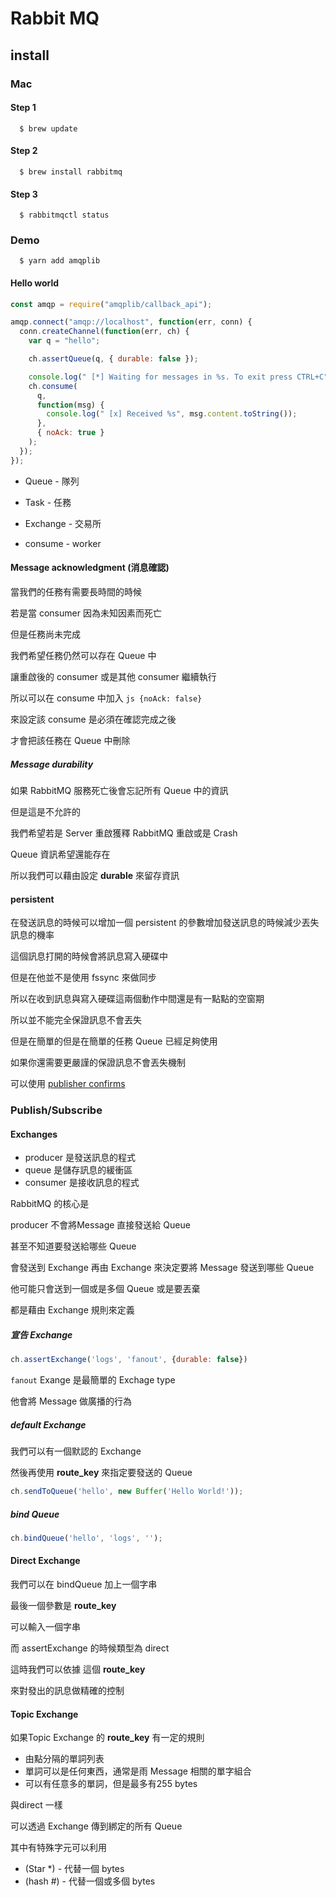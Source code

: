 # Rabbit MQ 

## install

### Mac

#### Step 1

```
  $ brew update
```

#### Step 2

```
  $ brew install rabbitmq
```

#### Step 3

```
  $ rabbitmqctl status
```

### Demo

```
  $ yarn add amqplib
```

#### Hello world

```js
const amqp = require("amqplib/callback_api");

amqp.connect("amqp://localhost", function(err, conn) {
  conn.createChannel(function(err, ch) {
    var q = "hello";

    ch.assertQueue(q, { durable: false });

    console.log(" [*] Waiting for messages in %s. To exit press CTRL+C", q);
    ch.consume(
      q,
      function(msg) {
        console.log(" [x] Received %s", msg.content.toString());
      },
      { noAck: true }
    );
  });
});
```

* Queue - 隊列

* Task - 任務

* Exchange - 交易所

* consume - worker

#### Message acknowledgment (消息確認)

當我們的任務有需要長時間的時候

若是當 consumer 因為未知因素而死亡

但是任務尚未完成

我們希望任務仍然可以存在 Queue 中

讓重啟後的 consumer 或是其他 consumer 繼續執行

所以可以在 consume 中加入 ```js {noAck: false}```

來設定該 consume 是必須在確認完成之後

才會把該任務在 Queue 中刪除

##### Message durability

如果 RabbitMQ 服務死亡後會忘記所有 Queue 中的資訊

但是這是不允許的

我們希望若是 Server 重啟獲釋 RabbitMQ 重啟或是 Crash

Queue 資訊希望還能存在

所以我們可以藉由設定 **durable** 來留存資訊

#### persistent

在發送訊息的時候可以增加一個 persistent 的參數增加發送訊息的時候減少丟失訊息的機率

這個訊息打開的時候會將訊息寫入硬碟中

但是在他並不是使用 fssync 來做同步

所以在收到訊息與寫入硬碟這兩個動作中間還是有一點點的空窗期

所以並不能完全保證訊息不會丟失

但是在簡單的但是在簡單的任務 Queue 已經足夠使用

如果你還需要更嚴謹的保證訊息不會丟失機制

可以使用 [publisher confirms](https://www.rabbitmq.com/confirms.html)

### Publish/Subscribe

#### Exchanges

* producer 是發送訊息的程式
* queue 是儲存訊息的緩衝區
* consumer 是接收訊息的程式

RabbitMQ 的核心是

producer 不會將Message 直接發送給 Queue

甚至不知道要發送給哪些 Queue

會發送到 Exchange 再由 Exchange 來決定要將 Message 發送到哪些 Queue

他可能只會送到一個或是多個 Queue 或是要丟棄

都是藉由 Exchange 規則來定義

##### 宣告 Exchange

```js
ch.assertExchange('logs', 'fanout', {durable: false})
```

```fanout``` Exange 是最簡單的 Exchage type

他會將 Message 做廣播的行為

##### default Exchange

我們可以有一個默認的 Exchange

然後再使用 **route_key** 來指定要發送的 Queue

```js
ch.sendToQueue('hello', new Buffer('Hello World!'));
```

##### bind Queue

```js
ch.bindQueue('hello', 'logs', '');
```

#### Direct Exchange

我們可以在 bindQueue 加上一個字串

最後一個參數是 **route_key**

可以輸入一個字串

而 assertExchange 的時候類型為 direct

這時我們可以依據 這個 **route_key** 

來對發出的訊息做精確的控制

#### Topic Exchange

如果Topic Exchange 的 **route_key** 有一定的規則

* 由點分隔的單詞列表
* 單詞可以是任何東西，通常是雨 Message 相關的單字組合
* 可以有任意多的單詞，但是最多有255 bytes

與direct 一樣

可以透過 Exchange 傳到綁定的所有 Queue

其中有特殊字元可以利用

* (Star *) - 代替一個 bytes
* (hash #) - 代替一個或多個 bytes